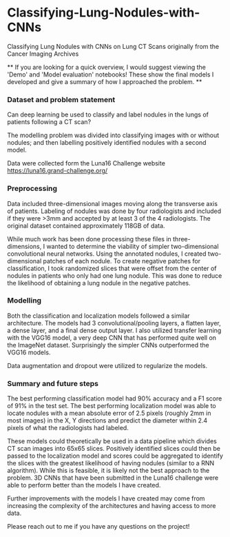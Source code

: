 # Classifying-Lung-Nodules-with-CNNs
Classifying Lung Nodules with CNNs on Lung CT Scans originally from the Cancer Imaging Archives

** If you are looking for a quick overview, I would suggest viewing the 'Demo' and 'Model evaluation' notebooks! These show the final models I developed and give a summary of how I approached the problem. **

### Dataset and problem statement

Can deep learning be used to classify and label nodules in the lungs of patients following a CT scan?

The modelling problem was divided into classifying images with or without nodules; and then labelling positively identified nodules with a second model.


Data were collected form the Luna16 Challenge website https://luna16.grand-challenge.org/ 

### Preprocessing

Data included three-dimensional images moving along the transverse axis of patients. Labeling of nodules was done by four radiologists and included if they were >3mm and accepted by at least 3 of the 4 radiologists. The original dataset contained approximately 118GB of data.

While much work has been done processing these files in three-dimensions, I wanted to determine the viability of simpler two-dimensional convolutional neural networks. Using the annotated nodules, I created two-dimensional patches of each nodule. To create negative patches for classification, I took randomized slices that were offset from the center of nodules in patients who only had one lung nodule. This was done to reduce the likelihood of obtaining a lung nodule in the negative patches.

### Modelling

Both the classification and localization models followed a similar architecture. The models had 3 convolutional/pooling layers, a flatten layer, a dense layer, and a final dense output layer. I also utilized transfer learning with the VGG16 model, a very deep CNN that has performed quite well on the ImageNet dataset. Surprisingly the simpler CNNs outperformed the VGG16 models. 

Data augmentation and dropout were utilized to regularize the models.

### Summary and future steps

The best performing classification model had 90% accuracy and a F1 score of 91% in the test set. The best performing localization model was able to locate nodules with a mean absolute error of 2.5 pixels (roughly 2mm in most images) in the X, Y directions and predict the diameter within 2.4 pixels of what the radiologists had labeled. 

These models could theoretically be used in a data pipeline which divides CT scan images into 65x65 slices. Positively identified slices could then be passed to the localization model and scores could be aggregated to identify the slices with the greatest likelihood of having nodules (similar to a RNN algorithm). While this is feasible, it is likely not the best approach to the problem. 3D CNNs that have been submitted in the Luna16 challenge were able to perform better than the models I have created.

Further improvements with the models I have created may come from increasing the complexity of the architectures and having access to more data.

Please reach out to me if you have any questions on the project!
